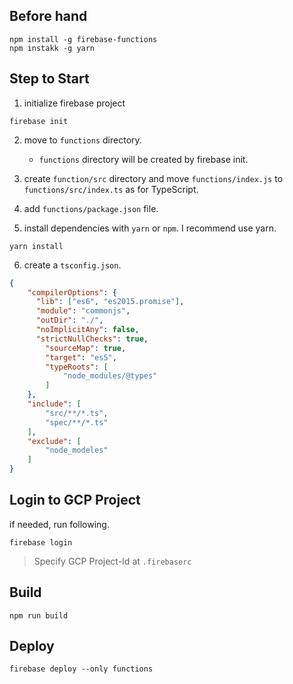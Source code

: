 Before hand
----

```
npm install -g firebase-functions
npm instakk -g yarn
```

Step to Start
----

1. initialize firebase project

```
firebase init
```

2. move to `functions` directory.
    - `functions` directory will be created by firebase init.

3. create `function/src` directory and move `functions/index.js` to `functions/src/index.ts` as for TypeScript.

4. add `functions/package.json` file.
5. install dependencies with `yarn` or `npm`. I recommend use yarn.

```
yarn install
```

6. create a `tsconfig.json`.

```json
{
	"compilerOptions": {
	  "lib": ["es6", "es2015.promise"],
	  "module": "commonjs",
	  "outDir": "./",
	  "noImplicitAny": false,
	  "strictNullChecks": true,
		"sourceMap": true,
		"target": "es5",
		"typeRoots": [
			"node_modules/@types"
		]
	},
	"include": [
		"src/**/*.ts",
		"spec/**/*.ts"
	],
	"exclude": [
		"node_modeles"
	]
}
```

Login to GCP Project
----

if needed, run following.

`
firebase login
`

> Specify GCP Project-Id at `.firebaserc`

Build
----

`
npm run build
`

Deploy
----

`
firebase deploy --only functions
`
